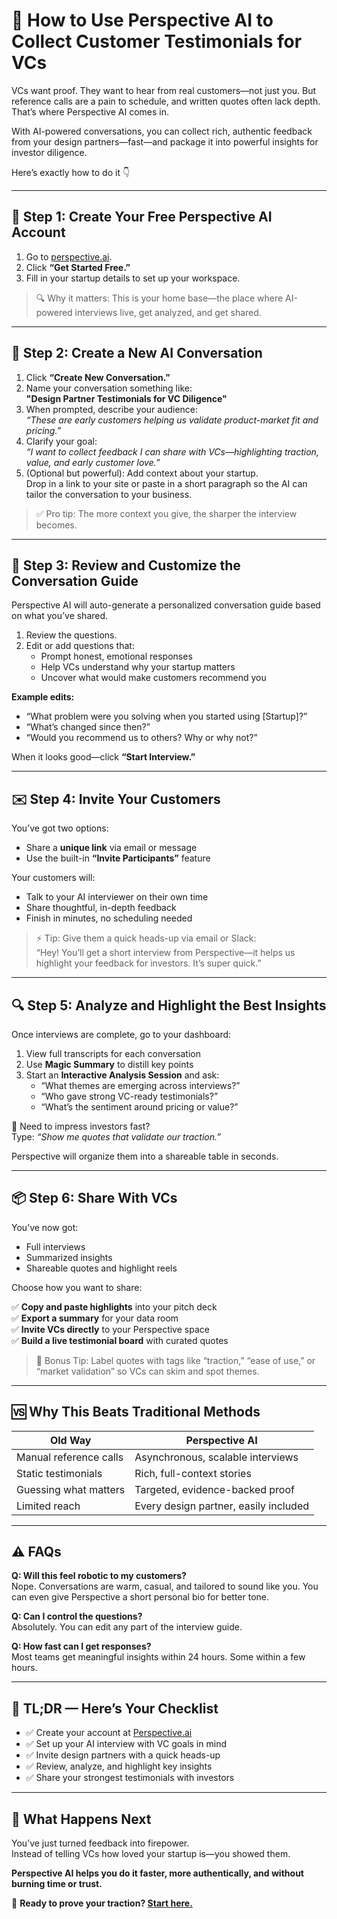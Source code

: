 # 🔧 How to Use Perspective AI to Collect Customer Testimonials for VCs

VCs want proof. They want to hear from real customers—not just you. But reference calls are a pain to schedule, and written quotes often lack depth. That’s where Perspective AI comes in.

With AI-powered conversations, you can collect rich, authentic feedback from your design partners—fast—and package it into powerful insights for investor diligence.

Here’s exactly how to do it 👇

---

## 🧭 Step 1: Create Your Free Perspective AI Account

1. Go to [perspective.ai](https://perspective.ai).
2. Click **“Get Started Free.”**
3. Fill in your startup details to set up your workspace.

> 🔍 Why it matters: This is your home base—the place where AI-powered interviews live, get analyzed, and get shared.

---

## 📝 Step 2: Create a New AI Conversation

1. Click **“Create New Conversation.”**
2. Name your conversation something like:  
   **"Design Partner Testimonials for VC Diligence"**
3. When prompted, describe your audience:  
   _“These are early customers helping us validate product-market fit and pricing.”_
4. Clarify your goal:  
   _“I want to collect feedback I can share with VCs—highlighting traction, value, and early customer love.”_
5. (Optional but powerful): Add context about your startup.  
   Drop in a link to your site or paste in a short paragraph so the AI can tailor the conversation to your business.

> ✅ Pro tip: The more context you give, the sharper the interview becomes.

---

## 🧠 Step 3: Review and Customize the Conversation Guide

Perspective AI will auto-generate a personalized conversation guide based on what you’ve shared.

1. Review the questions.
2. Edit or add questions that:
   - Prompt honest, emotional responses
   - Help VCs understand why your startup matters
   - Uncover what would make customers recommend you

**Example edits:**
- “What problem were you solving when you started using [Startup]?”
- “What’s changed since then?”
- “Would you recommend us to others? Why or why not?”

When it looks good—click **“Start Interview.”**

---

## ✉️ Step 4: Invite Your Customers

You’ve got two options:
- Share a **unique link** via email or message
- Use the built-in **“Invite Participants”** feature

Your customers will:
- Talk to your AI interviewer on their own time
- Share thoughtful, in-depth feedback
- Finish in minutes, no scheduling needed

> ⚡ Tip: Give them a quick heads-up via email or Slack:  
> “Hey! You’ll get a short interview from Perspective—it helps us highlight your feedback for investors. It’s super quick.”

---

## 🔍 Step 5: Analyze and Highlight the Best Insights

Once interviews are complete, go to your dashboard:

1. View full transcripts for each conversation
2. Use **Magic Summary** to distill key points
3. Start an **Interactive Analysis Session** and ask:
   - “What themes are emerging across interviews?”
   - “Who gave strong VC-ready testimonials?”
   - “What’s the sentiment around pricing or value?”

🎯 Need to impress investors fast?  
Type: _“Show me quotes that validate our traction.”_

Perspective will organize them into a shareable table in seconds.

---

## 📦 Step 6: Share With VCs

You’ve now got:
- Full interviews  
- Summarized insights  
- Shareable quotes and highlight reels

Choose how you want to share:

✅ **Copy and paste highlights** into your pitch deck  
✅ **Export a summary** for your data room  
✅ **Invite VCs directly** to your Perspective space  
✅ **Build a live testimonial board** with curated quotes

> 🎁 Bonus Tip: Label quotes with tags like “traction,” “ease of use,” or “market validation” so VCs can skim and spot themes.

---

## 🆚 Why This Beats Traditional Methods

| Old Way                   | Perspective AI                          |
|--------------------------|------------------------------------------|
| Manual reference calls   | Asynchronous, scalable interviews        |
| Static testimonials      | Rich, full-context stories               |
| Guessing what matters    | Targeted, evidence-backed proof          |
| Limited reach            | Every design partner, easily included    |

---

## ⚠️ FAQs

**Q: Will this feel robotic to my customers?**  
Nope. Conversations are warm, casual, and tailored to sound like you. You can even give Perspective a short personal bio for better tone.

**Q: Can I control the questions?**  
Absolutely. You can edit any part of the interview guide.

**Q: How fast can I get responses?**  
Most teams get meaningful insights within 24 hours. Some within a few hours.

---

## 🚀 TL;DR — Here’s Your Checklist

- ✅ Create your account at [Perspective.ai](https://perspective.ai)  
- ✅ Set up your AI interview with VC goals in mind  
- ✅ Invite design partners with a quick heads-up  
- ✅ Review, analyze, and highlight key insights  
- ✅ Share your strongest testimonials with investors  

---

## 🔁 What Happens Next

You’ve just turned feedback into firepower.  
Instead of telling VCs how loved your startup is—you showed them.

**Perspective AI helps you do it faster, more authentically, and without burning time or trust.**

🎯 **Ready to prove your traction? [Start here.](https://perspective.ai)**
